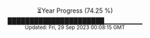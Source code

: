 <p align="center">
⏳Year Progress (74.25 %) <br>
██████████████████████▁▁▁▁▁▁▁▁ <br>
<sub>Updated: Fri, 29 Sep 2023 00:08:15 GMT</sub>
</p>


